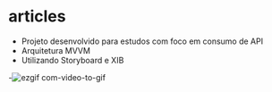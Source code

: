 # articles
- Projeto desenvolvido para estudos com foco em consumo de API
- Arquitetura MVVM
- Utilizando Storyboard e XIB





-![ezgif com-video-to-gif](https://user-images.githubusercontent.com/122054408/234530069-368ef30e-09df-4148-bf8c-e2a43826eff8.gif)
